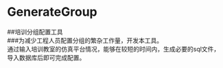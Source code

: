 # GenerateGroup
##培训分组配置工具   
###为减少工程人员配置分组的繁杂工作量，开发本工具。   
通过输入培训教室的仿真平台情况，能够在较短的时间内，生成必要的sql文件，导入数据库后即可完成配置。   
